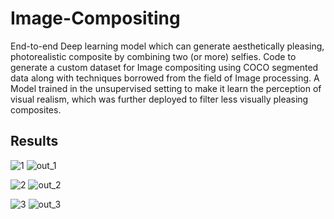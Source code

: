 # Image-Compositing
End-to-end Deep learning model which can generate aesthetically pleasing, photorealistic composite by combining two (or more) selfies.
Code to generate a custom dataset for Image compositing using COCO segmented data along with techniques borrowed from the field of Image processing.
A Model trained in the unsupervised setting to make it learn the perception of visual realism, which was further deployed to filter less visually pleasing composites.

## Results
![1](https://user-images.githubusercontent.com/41862477/49270488-acb76180-f48f-11e8-8af1-7a56cfde6f89.JPG)
![out_1](https://user-images.githubusercontent.com/41862477/49270561-facc6500-f48f-11e8-94cf-b9642019674d.JPG)

![2](https://user-images.githubusercontent.com/41862477/49270558-fa33ce80-f48f-11e8-8c5e-d5010dee731c.JPG)
![out_2](https://user-images.githubusercontent.com/41862477/49270563-facc6500-f48f-11e8-8455-25d60d7fdc00.JPG)

![3](https://user-images.githubusercontent.com/41862477/49270560-fa33ce80-f48f-11e8-8a10-37f35cd48e05.JPG)
![out_3](https://user-images.githubusercontent.com/41862477/49270565-facc6500-f48f-11e8-9f98-a15273ca6a63.JPG)
